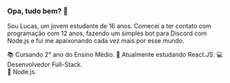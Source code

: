 ### Opa, tudo bem? 👋
Sou Lucas, um jovem estudante de 16 anos. Comecei a ter contato com programação com 12 anos, fazendo um simples bot para Discord com Node.js e fui me apaixonando cada vez mais por esse mundo.

📚 Cursando 2° ano do Ensino Médio. 
🌱 Atualmente estudando React.JS. 
💻 Desenvolvedor Full-Stack.  
🤍 Node.js. 
